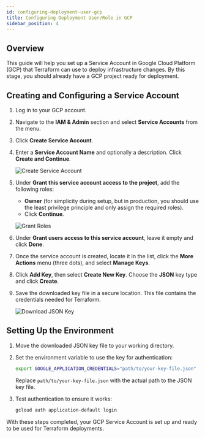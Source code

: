 ```yaml
---
id: configuring-deployment-user-gcp
title: Configuring Deployment User/Role in GCP
sidebar_position: 4
---
```


## Overview

This guide will help you set up a Service Account in Google Cloud Platform (GCP) that Terraform can use to deploy infrastructure changes. By this stage, you should already have a GCP project ready for deployment.

## Creating and Configuring a Service Account

1. Log in to your GCP account.
2. Navigate to the **IAM & Admin** section and select **Service Accounts** from the menu.
3. Click **Create Service Account**.
4. Enter a **Service Account Name** and optionally a description. Click **Create and Continue**.

   ![Create Service Account](/img/projects/devsecops-pipeline-gcp/setup/create_service_account.png)

5. Under **Grant this service account access to the project**, add the following roles:
   - **Owner** (for simplicity during setup, but in production, you should use the least privilege principle and only assign the required roles).
   - Click **Continue**.

   ![Grant Roles](/img/projects/devsecops-pipeline-gcp/setup/grant_roles.png)

6. Under **Grant users access to this service account**, leave it empty and click **Done**.

7. Once the service account is created, locate it in the list, click the **More Actions** menu (three dots), and select **Manage Keys**.
8. Click **Add Key**, then select **Create New Key**. Choose the **JSON** key type and click **Create**.
9. Save the downloaded key file in a secure location. This file contains the credentials needed for Terraform.

   ![Download JSON Key](/img/projects/devsecops-pipeline-gcp/setup/download_json_key.png)

## Setting Up the Environment

1. Move the downloaded JSON key file to your working directory.
2. Set the environment variable to use the key for authentication:

   ```bash
   export GOOGLE_APPLICATION_CREDENTIALS="path/to/your-key-file.json"
   ```

   Replace `path/to/your-key-file.json` with the actual path to the JSON key file.

3. Test authentication to ensure it works:

   ```bash
   gcloud auth application-default login
   ```

With these steps completed, your GCP Service Account is set up and ready to be used for Terraform deployments.